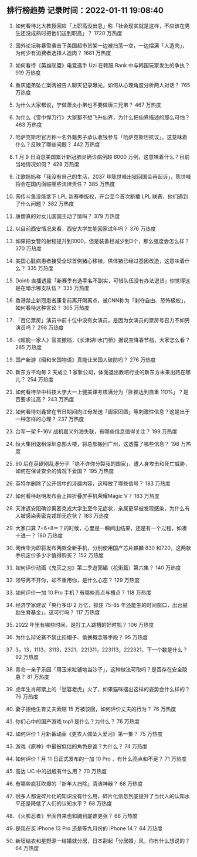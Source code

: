 
## 排行榜趋势 记录时间：2022-01-11 19:08:40
  
  1. 如何看待北大教授回应「上职高没出息」称「社会现实就是这样，不应该在男生还没成熟时把他们送到职高」？ 1720 万热度
    
  2. 国外论坛称暴雪袭击下美国超市货架一边被扫荡一空，一边摆满「人造肉」，为何少有消费者选择人造肉？ 1681 万热度
    
  3. 如何看待《英雄联盟》电竞选手 Uzi 在韩服 Rank 中与韩国玩家发生的争执？ 919 万热度
    
  4. 重庆姐弟坠亡案两被告人聊天记录曝光，如何从心理角度分析两人对话？ 765 万热度
    
  5. 为什么大家都说，宁做萧炎小弟也不要做唐三兄弟？ 467 万热度
    
  6. 为什么《雪中悍刀行》大家都不想飞升仙界，为什么把仙界描述的那么可怕？ 463 万热度
    
  7. 哈萨克斯坦官方称一名外籍男子承认收钱参与「哈萨克斯坦抗议」，这意味着什么？反映了哪些问题？ 442 万热度
    
  8. 1 月 9 日消息美国累计新冠肺炎确诊病例超 6000 万例，这意味着什么？目前当地情况如何？ 428 万热度
    
  9. 江歌妈妈称「我没有自己的生活，2037 年陈世峰出狱回国会再起诉」，陈世峰将会在国内面临哪些法律责任？ 385 万热度
    
  10. 网传斗鱼没能拿下 LPL 新赛季版权，开台至今首次断播 LPL 联赛，他们遇到了什么问题？ 382 万热度
    
  11. 唐僧真的对女儿国国王动了情吗？ 379 万热度
    
  12. 以目前西安情况来看，西安大学生能回家过年吗？ 376 万热度
    
  13. 如果把女警的射程提升到1000，但是装备栏减少到3个，那么强度会怎么样？ 370 万热度
    
  14. 美国心脏病患者接受全球首例猪心移植，供体猪已经过基因改造，这意味着什么？ 335 万热度
    
  15. Doinb 直播透露「新赛季有选手名不副实，可惜队伍没有办法退货」你觉得这是在暗示哪支队伍？ 335 万热度
    
  16. 香港禁止新冠患者康复前离开隔离点，被CNN称为「剥夺自由、恐怖极权」，如何看待这种言论？ 305 万热度
    
  17. 「百亿票房」演员中前十位中没有女演员，是因为女演员的票房号召力不如男演员吗？ 298 万热度
    
  18. 《超能一家人》官宣撤档，《长津湖II水门桥》据说空降春节档，大家怎么看？ 285 万热度
    
  19. 国产新游《昭和米国物语》真能让米国人破防吗？ 276 万热度
    
  20. 新东方平均每 2 天成立 1 家新公司，体面退出教培行业的新东方未来出路在哪儿？ 254 万热度
    
  21. 如何看待华中科技大学大一上健美课考核满分为「卧推达到自重 110%」？是否要求过高？ 243 万热度
    
  22. 如何看待刘鑫曾在节日期间向江母发送「阖家团圆」等刺激性信息？这是出于一种怎样的心理？ 237 万热度
    
  23. 台军一架 F-16V 战机嘉义外海失联，有哪些信息值得关注？ 199 万热度
    
  24. 恒大集团退租深圳总部大楼，将总部搬回广州，这透露了哪些信息？ 198 万热度
    
  25. 90 后在英硬刚乱港分子「绝不许你分裂我的国家」，遭人身攻击和死亡威胁，如何在保证安全的情况下爱国？ 195 万热度
    
  26. 英特尔删除了公开信中的涉疆内容，这释放了哪些信号？ 183 万热度
    
  27. 如何看待赵明发布会上摔折叠屏手机荣耀Magic V？ 183 万热度
    
  28. 天津返安阳确诊奥密克戎大学生至今无症状，亲属更早被发现感染，为什么有人被感染奥密克戎却无症状？ 183 万热度
    
  29. 大家口算 7+6+8＝？的时候，心里是一瞬间出结果，还是有一个过程，如凑十进一？ 180 万热度
    
  30. 网传华为即将发布两款全新手机，分别使用国产芯片麒麟 830 和720，这两款手机定价多少才值得购买？ 152 万热度
    
  31. 如何评价动画《鬼灭之刃》第二季遊郭編（花街篇）第六集？ 140 万热度
    
  32. 领导离不开你，却不重用你，是什么心态？ 129 万热度
    
  33. 如何评价一加 10 Pro 手机？有哪些亮点与槽点？ 118 万热度
    
  34. 经济学家建议「央行多印 2 万亿，抓住 75-85 年还能生的时间窗口，出台鼓励生育基金」，这可行吗？ 117 万热度
    
  35. 2022 年里有哪些时间，是打工人跳槽的好时机？ 106 万热度
    
  36. 为什么辩论赛不禁止扣帽子、偷换概念等手段？ 95 万热度
    
  37. 3，13，1113，3113，2321，221311，223113，222321，下一个数是什么？ 92 万热度
    
  38. 青岛一亲子乐园「用玉米粒铺地当沙子」，这种做法可取吗？是否存在安全隐患？ 81 万热度
    
  39. 虎年生肖邮票上的「愁容老虎」火了，如果猫咪摆出这样的姿势会什么样的？ 76 万热度
    
  40. 妻子拒绝生育丈夫索赔 15 万被驳回，如何评价丈夫的行为？ 76 万热度
    
  41. 你们心中的国产游戏 top1 是什么？为什么？ 76 万热度
    
  42. 如何评价 1 月新番动画《更衣人偶坠入爱河》第一集？ 75 万热度
    
  43. 游戏《原神》中最被低估的角色是谁？为什么？ 74 万热度
    
  44. 如何评价 1 月 11 日正式发布的一加 10 Pro ，有什么亮点和不足？ 71 万热度
    
  45. 高达 UC 中的战舰有什么用？ 70 万热度
    
  46. 有哪些疯狂吹爆的「新年大扫除」清洁神器？ 68 万热度
    
  47. 很多人都说碎片化的知识没有什么用，碎片化信息到底提升了当代人的认知水平还是降低了人们的认知水平？ 68 万热度
    
  48. 《火影忍者》里面自来也和鼬到底谁更强？ 66 万热度
    
  49. 是现在买 iPhone 13 Pro 还是等九月份的 iPhone 14？ 64 万热度
    
  50. 新垣结衣和星野源一结婚就分居，日本刮起「分居婚」风，你有什么想说的？ 64 万热度
    
